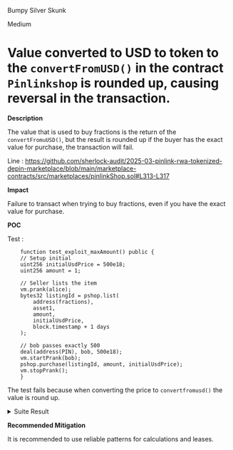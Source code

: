 Bumpy Silver Skunk

Medium

# Value converted to USD to token to the `convertFromUSD()` in the contract `Pinlinkshop` is rounded up, causing reversal in the transaction.

**Description**

The value that is used to buy fractions is the return of the `convertFromuUSD()`, but the result is rounded up if the buyer has the exact value for purchase, the transaction will fail.

Line : https://github.com/sherlock-audit/2025-03-pinlink-rwa-tokenized-depin-marketplace/blob/main/marketplace-contracts/src/marketplaces/pinlinkShop.sol#L313-L317

**Impact**

Failure to transact when trying to buy fractions, even if you have the exact value for purchase.

**POC**

Test : 

```solidity
    function test_exploit_maxAmount() public {
    // Setup initial
    uint256 initialUsdPrice = 500e18;
    uint256 amount = 1;
    
    // Seller lists the item
    vm.prank(alice);
    bytes32 listingId = pshop.list(
        address(fractions),
        asset1,
        amount,
        initialUsdPrice,
        block.timestamp + 1 days
    );
    
    // bob passes exactly 500
    deal(address(PIN), bob, 500e18);
    vm.startPrank(bob);
    pshop.purchase(listingId, amount, initialUsdPrice);
    vm.stopPrank();
    }
```

The test fails because when converting the price to `convertfromusd()` the value is round up.

<details>
<summary>Suite Result</summary>

```solidity
[343899] StakingShop_Purchase_Tests::test_frontrunning_exploit_maxAmount()
    ├─ [0] VM::prank(alice: [0x328809Bc894f92807417D2dAD6b7C998c1aFdac6])
    │   └─ ← [Return]
    ├─ [145335] PinlinkShop::list(FractionalAssets: [0x6D9da78B6A5BEdcA287AA5d49613bA36b90c15C4], 111, 1, 500000000000000000000 [5e20], 1740858071 [1.74e9])
    │   ├─ emit Listed(listingId: 0xc37d6c2baba63b7b6c6a5fe0e49e286065170655e6cae35da2ad890c7bb581d7, seller: alice: [0x328809Bc894f92807417D2dAD6b7C998c1aFdac6], tokenId: 111, fractionalAssets: FractionalAssets: [0x6D9da78B6A5BEdcA287AA5d49613bA36b90c15C4], amount: 1, usdPricePerFraction: 500000000000000000000 [5e20], deadline: 1740858071 [1.74e9])
    │   └─ ← [Return] 0xc37d6c2baba63b7b6c6a5fe0e49e286065170655e6cae35da2ad890c7bb581d7
    ├─ [2683] 0x2e44f3f609ff5aA4819B323FD74690f07C3607c4::balanceOf(bob: [0x1D96F2f6BeF1202E4Ce1Ff6Dad0c2CB002861d3e]) [staticcall]
    │   └─ ← [Return] 100000000000000000000000 [1e23]
    ├─ [0] VM::load(0x2e44f3f609ff5aA4819B323FD74690f07C3607c4, 0x445f1493cc68c68f611534b29c435d24bf4534f3f2bd8b1230bcec24939cf3b3) [staticcall]
    │   └─ ← [Return] 0x00000000000000000000000000000000000000000000152d02c7e14af6800000
    ├─ [0] VM::store(0x2e44f3f609ff5aA4819B323FD74690f07C3607c4, 0x445f1493cc68c68f611534b29c435d24bf4534f3f2bd8b1230bcec24939cf3b3, 0x00000000000000000000000000000000000000000000001b1ae4d6e2ef500000)
    │   └─ ← [Return]
    ├─ [683] 0x2e44f3f609ff5aA4819B323FD74690f07C3607c4::balanceOf(bob: [0x1D96F2f6BeF1202E4Ce1Ff6Dad0c2CB002861d3e]) [staticcall]
    │   └─ ← [Return] 500000000000000000000 [5e20]
    ├─ [0] VM::startPrank(bob: [0x1D96F2f6BeF1202E4Ce1Ff6Dad0c2CB002861d3e])
    │   └─ ← [Return]
    ├─ [50668] PinlinkShop::purchase(0xc37d6c2baba63b7b6c6a5fe0e49e286065170655e6cae35da2ad890c7bb581d7, 1, 500000000000000000000 [5e20])
    │   ├─ [4973] CentralizedOracle::convertFromUsd(0x2e44f3f609ff5aA4819B323FD74690f07C3607c4, 500000000000000000000 [5e20]) [staticcall]
    │   │   └─ ← [Return] 526315789473684210526 [5.263e20]
    │   └─ ← [Revert] SlippageExceeded()
    └─ ← [Revert] SlippageExceeded()
```
</details>

**Recommended Mitigation**

It is recommended to use reliable patterns for calculations and leases.